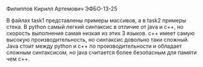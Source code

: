 Филиппов Кирилл Артемович ЭФБО-13-25

В файлах task1 представлены примеры массивов, а в task2 примеры стека. В python самый легкий синтаксис в отличие от java и c++, но скорость выполнения самая низкая из этих 3 языков. с++ имеет самую высокую производительность, но синтаксис довольно таки сложный. Java стоит между python и c++ по производительности и обладает сложным синтаксисом, но java считается более безопасным для памяти чем c++.
